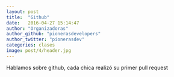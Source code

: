 ```yaml
---
layout: post
title:  "Github"
date:   2016-04-27 15:14:47
author: "Organizadoras"
author_github: "pionerasdevelopers"
author_twitter: "pionerasdev"
categories: clases
image: post/4/header.jpg
---
```

Hablamos sobre github, cada chica realizó su primer pull request